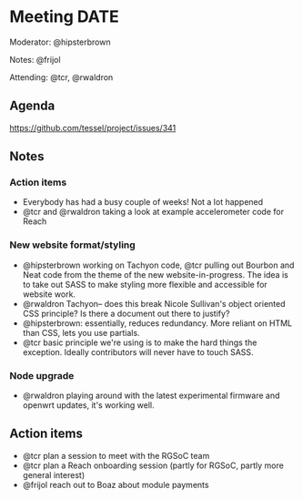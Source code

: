 # Meeting DATE

Moderator: @hipsterbrown

Notes: @frijol

Attending: @tcr, @rwaldron

## Agenda
https://github.com/tessel/project/issues/341

## Notes

### Action items
* Everybody has had a busy couple of weeks! Not a lot happened
* @tcr and @rwaldron taking a look at example accelerometer code for Reach

### New website format/styling
* @hipsterbrown working on Tachyon code, @tcr pulling out Bourbon and Neat code from the theme of the new website-in-progress. The idea is to take out SASS to make styling more flexible and accessible for website work.
* @rwaldron Tachyon– does this break Nicole Sullivan's object oriented CSS principle? Is there a document out there to justify?
* @hipsterbrown: essentially, reduces redundancy. More reliant on HTML than CSS, lets you use partials.
* @tcr basic principle we're using is to make the hard things the exception. Ideally contributors will never have to touch SASS.

### Node upgrade
* @rwaldron playing around with the latest experimental firmware and openwrt updates, it's working well.

## Action items
* @tcr plan a session to meet with the RGSoC team
* @tcr plan a Reach onboarding session (partly for RGSoC, partly more general interest)
* @frijol reach out to Boaz about module payments
